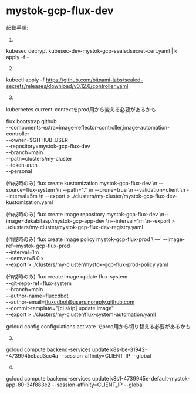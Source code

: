 # mystok-gcp-flux-dev
起動手順:

1.
kubesec decrypt kubesec-dev-mystok-gcp-sealedsecret-cert.yaml | k apply -f -

2.
kubectl apply -f https://github.com/bitnami-labs/sealed-secrets/releases/download/v0.12.6/controller.yaml

3.

kubernetes current-contextをprod用から変える必要があるかも

flux bootstrap github \
  --components-extra=image-reflector-controller,image-automation-controller \
  --owner=$GITHUB_USER \
  --repository=mystok-gcp-flux-dev \
  --branch=main \
  --path=clusters/my-cluster \
  --token-auth \
  --personal

(作成時のみ)
flux create kustomization mystok-gcp-flux-dev \\n  --source=flux-system \\n  --path="." \\n  --prune=true \\n  --validation=client \\n  --interval=5m \\n  --export > ./clusters/my-cluster/mystok-gcp-flux-dev-kustomization.yaml

(作成時のみ)
flux create image repository mystok-gcp-flux-dev \\n--image=dekabitasp/mystok-gcp-app-dev \\n--interval=1m \\n--export > ./clusters/my-cluster/mystok-gcp-flux-dev-registry.yaml

(作成時のみ)
flux create image policy mystok-gcp-flux-prod \                                                                                                             ─╯
--image-ref=mystok-gcp-flux-prod \
--interval=1m \
--semver=5.0.x \
--export > ./clusters/my-cluster/mystok-gcp-flux-prod-policy.yaml    

(作成時のみ)
flux create image update flux-system \
--git-repo-ref=flux-system \
--branch=main \
--author-name=fluxcdbot \
--author-email=fluxcdbot@users.noreply.github.com \
--commit-template="[ci skip] update image" \
--export > ./clusters/my-cluster/flux-system-automation.yaml

gcloud config configulations activate でprod用から切り替える必要があるかも


3.
gcloud compute backend-services update k8s-be-31942--4739945ebad3cc4a --session-affinity=CLIENT_IP --global

4.
gcloud compute backend-services update k8s1-4739945e-default-mystok-app-80-34f883e2 --session-affinity=CLIENT_IP --global

